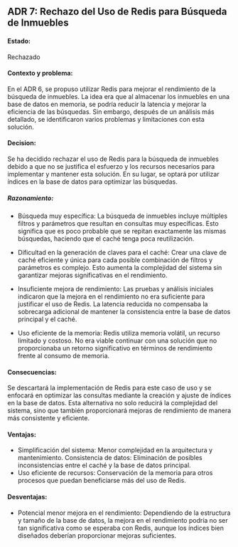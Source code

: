 ## ADR 7: Rechazo del Uso de Redis para Búsqueda de Inmuebles
#### Estado: 
Rechazado
#### Contexto y problema: 
En el ADR 6, se propuso utilizar Redis para mejorar el rendimiento de la búsqueda de inmuebles. La idea era que al almacenar los inmuebles en una base de datos en memoria, se podría reducir la latencia y mejorar la eficiencia de las búsquedas. Sin embargo, después de un análisis más detallado, se identificaron varios problemas y limitaciones con esta solución.

#### Decision:
 Se ha decidido rechazar el uso de Redis para la búsqueda de inmuebles debido a que no se justifica el esfuerzo y los recursos necesarios para implementar y mantener esta solución. En su lugar, se optará por utilizar índices en la base de datos para optimizar las búsquedas.

##### Razonamiento:
* Búsqueda muy específica:
La búsqueda de inmuebles incluye múltiples filtros y parámetros que resultan en consultas muy específicas. Esto significa que es poco probable que se repitan exactamente las mismas búsquedas, haciendo que el caché tenga poca reutilización.

* Dificultad en la generación de claves para el caché:
Crear una clave de caché eficiente y única para cada posible combinación de filtros y parámetros es complejo. Esto aumenta la complejidad del sistema sin garantizar mejoras significativas en el rendimiento.

* Insuficiente mejora de rendimiento:
Las pruebas y análisis iniciales indicaron que la mejora en el rendimiento no era suficiente para justificar el uso de Redis. La latencia reducida no compensaba la sobrecarga adicional de mantener la consistencia entre la base de datos principal y el caché.

* Uso eficiente de la memoria:
Redis utiliza memoria volátil, un recurso limitado y costoso. No era viable continuar con una solución que no proporcionaba un retorno significativo en términos de rendimiento frente al consumo de memoria.


#### Consecuencias:
Se descartará la implementación de Redis para este caso de uso y se enfocará en optimizar las consultas mediante la creación y ajuste de índices en la base de datos. Esta alternativa no solo reducirá la complejidad del sistema, sino que también proporcionará mejoras de rendimiento de manera más consistente y eficiente.


#### Ventajas:
* Simplificación del sistema: Menor complejidad en la arquitectura y mantenimiento.
Consistencia de datos: Eliminación de posibles inconsistencias entre el caché y la base de datos principal.
* Uso eficiente de recursos: Conservación de la memoria para otros procesos que puedan beneficiarse más del uso de Redis.


#### Desventajas:
* Potencial menor mejora en el rendimiento: Dependiendo de la estructura y tamaño de la base de datos, la mejora en el rendimiento podría no ser tan significativa como se esperaba con Redis, aunque los índices bien diseñados deberían proporcionar mejoras suficientes.

